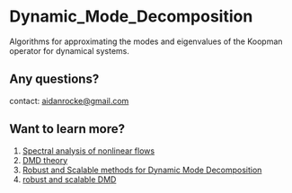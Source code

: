 # Dynamic_Mode_Decomposition
Algorithms for approximating the modes and eigenvalues of the Koopman operator for dynamical systems.


## Any questions?
contact: aidanrocke@gmail.com


## Want to learn more? 
1. [Spectral analysis of nonlinear flows](http://cwrowley.princeton.edu/papers/koopman_jfm.pdf)
2. [DMD theory](https://arxiv.org/pdf/1312.0041.pdf)
3. [Robust and Scalable methods for Dynamic Mode Decomposition](https://arxiv.org/pdf/1712.01883.pdf)
4. [robust and scalable DMD](https://arxiv.org/pdf/1712.01883.pdf)
